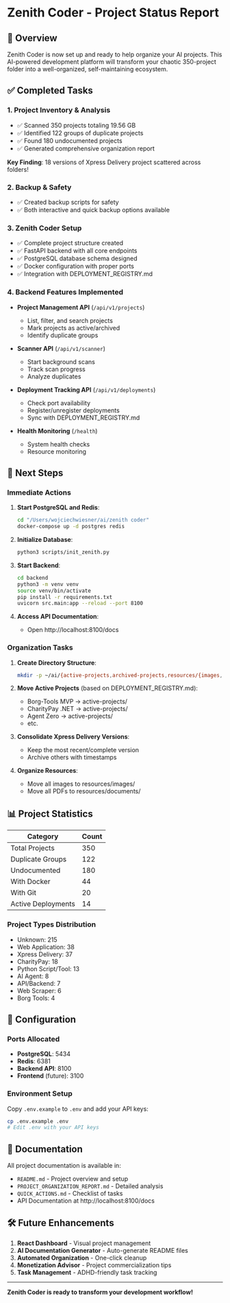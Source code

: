 # Zenith Coder - Project Status Report

## 🎯 Overview
Zenith Coder is now set up and ready to help organize your AI projects. This AI-powered development platform will transform your chaotic 350-project folder into a well-organized, self-maintaining ecosystem.

## ✅ Completed Tasks

### 1. Project Inventory & Analysis
- ✅ Scanned 350 projects totaling 19.56 GB
- ✅ Identified 122 groups of duplicate projects
- ✅ Found 180 undocumented projects
- ✅ Generated comprehensive organization report

**Key Finding**: 18 versions of Xpress Delivery project scattered across folders!

### 2. Backup & Safety
- ✅ Created backup scripts for safety
- ✅ Both interactive and quick backup options available

### 3. Zenith Coder Setup
- ✅ Complete project structure created
- ✅ FastAPI backend with all core endpoints
- ✅ PostgreSQL database schema designed
- ✅ Docker configuration with proper ports
- ✅ Integration with DEPLOYMENT_REGISTRY.md

### 4. Backend Features Implemented
- **Project Management API** (`/api/v1/projects`)
  - List, filter, and search projects
  - Mark projects as active/archived
  - Identify duplicate groups
  
- **Scanner API** (`/api/v1/scanner`)
  - Start background scans
  - Track scan progress
  - Analyze duplicates
  
- **Deployment Tracking API** (`/api/v1/deployments`)
  - Check port availability
  - Register/unregister deployments
  - Sync with DEPLOYMENT_REGISTRY.md

- **Health Monitoring** (`/health`)
  - System health checks
  - Resource monitoring

## 🚀 Next Steps

### Immediate Actions
1. **Start PostgreSQL and Redis**:
   ```bash
   cd "/Users/wojciechwiesner/ai/zenith coder"
   docker-compose up -d postgres redis
   ```

2. **Initialize Database**:
   ```bash
   python3 scripts/init_zenith.py
   ```

3. **Start Backend**:
   ```bash
   cd backend
   python3 -m venv venv
   source venv/bin/activate
   pip install -r requirements.txt
   uvicorn src.main:app --reload --port 8100
   ```

4. **Access API Documentation**:
   - Open http://localhost:8100/docs

### Organization Tasks
1. **Create Directory Structure**:
   ```bash
   mkdir -p ~/ai/{active-projects,archived-projects,resources/{images,documents},templates,tools}
   ```

2. **Move Active Projects** (based on DEPLOYMENT_REGISTRY.md):
   - Borg-Tools MVP → active-projects/
   - CharityPay .NET → active-projects/
   - Agent Zero → active-projects/
   - etc.

3. **Consolidate Xpress Delivery Versions**:
   - Keep the most recent/complete version
   - Archive others with timestamps

4. **Organize Resources**:
   - Move all images to resources/images/
   - Move all PDFs to resources/documents/

## 📊 Project Statistics

| Category | Count |
|----------|-------|
| Total Projects | 350 |
| Duplicate Groups | 122 |
| Undocumented | 180 |
| With Docker | 44 |
| With Git | 20 |
| Active Deployments | 14 |

### Project Types Distribution
- Unknown: 215
- Web Application: 38
- Xpress Delivery: 37
- CharityPay: 18
- Python Script/Tool: 13
- AI Agent: 8
- API/Backend: 7
- Web Scraper: 6
- Borg Tools: 4

## 🔧 Configuration

### Ports Allocated
- **PostgreSQL**: 5434
- **Redis**: 6381
- **Backend API**: 8100
- **Frontend** (future): 3100

### Environment Setup
Copy `.env.example` to `.env` and add your API keys:
```bash
cp .env.example .env
# Edit .env with your API keys
```

## 📝 Documentation

All project documentation is available in:
- `README.md` - Project overview and setup
- `PROJECT_ORGANIZATION_REPORT.md` - Detailed analysis
- `QUICK_ACTIONS.md` - Checklist of tasks
- API Documentation at http://localhost:8100/docs

## 🛠️ Future Enhancements

1. **React Dashboard** - Visual project management
2. **AI Documentation Generator** - Auto-generate README files
3. **Automated Organization** - One-click cleanup
4. **Monetization Advisor** - Project commercialization tips
5. **Task Management** - ADHD-friendly task tracking

---

**Zenith Coder is ready to transform your development workflow!**